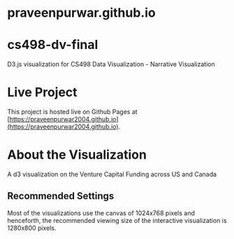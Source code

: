 # praveenpurwar.github.io
# cs498-dv-final
D3.js visualization for CS498 Data Visualization - Narrative Visualization

# Live Project
This project is hosted live on Github Pages at [https://praveenpurwar2004.github.io](https://praveenpurwar2004.github.io).

# About the Visualization
A d3 visualization on the Venture Capital Funding across US and Canada

## Recommended Settings
Most of the visualizations use the canvas of 1024x768 pixels and henceforth,  the recommended viewing size of the interactive visualization is 1280x800 pixels.
